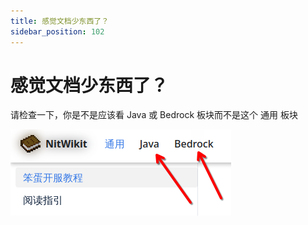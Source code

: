 ```yaml
---
title: 感觉文档少东西了？
sidebar_position: 102
---
```


# 感觉文档少东西了？

请检查一下，你是不是应该看 Java 或 Bedrock 板块而不是这个 通用 板块

![](_images/少东西了？.png)
